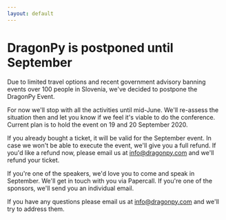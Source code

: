 ```yaml
---
layout: default
---
```


# DragonPy is postponed until September

Due to limited travel options and recent government advisory banning events over 100 people in Slovenia, we've decided to postpone the DragonPy Event.

For now we'll stop with all the activities until mid-June. We'll re-assess the situation then and let you know if we feel it's viable to do the conference.
Current plan is to hold the event on 19 and 20 September 2020.

If you already bought a ticket, it will be valid for the September event. In case we won't be able to execute the event, we'll give you a full refund. If you'd like a refund now, please email us at [info@dragonpy.com](info@dragonpy.com) and we'll refund your ticket.

If you're one of the speakers, we'd love you to come and speak in September. We'll get in touch with you via Papercall.
If you're one of the sponsors, we'll send you an individual email.

If you have any questions please email us at [info@dragonpy.com](info@dragonpy.com) and we'll try to address them.
